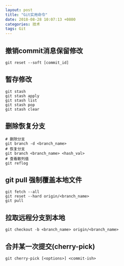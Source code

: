 ```yaml
---
layout: post
title: "Git实用命令"
date: 2018-08-28 10:07:13 +0800
categories: 技术
tags: Git
---
```


## 撤销commit消息保留修改

```shell
git reset --soft [commit_id]
```

## 暂存修改

```shell
git stash
git stash apply
git stash list
git stash pop
git stash clear
```

## 删除恢复分支

```shell
# 删除分支
git branch -d <branch_name>
# 恢复分支
git branch <branch_name> <hash_val>
# 查看散列值
git reflog
```

## git pull 强制覆盖本地文件

```shell
git fetch --all  
git reset --hard origin/<branch_name>
git pull
```

## 拉取远程分支到本地

```shell
git checkout -b <branch_name> origin/<branch_name>
```

## 合并某一次提交(cherry-pick)

```shell
git cherry-pick [<options>] <commit-ish>
```